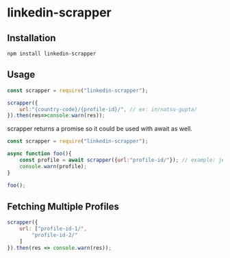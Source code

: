 linkedin-scrapper
=========
## Installation
```shell 
npm install linkedin-scrapper
```

## Usage

```javascript
const scrapper = require("linkedin-scrapper");

scrapper({
    url:"{country-code}/{profile-id}/", // ex: in/natsu-gupta/
}).then(res=>console.warn(res));
```

scrapper returns a promise so it could be used with await as well.


```javascript
const scrapper = require("linkedin-scrapper");

async function foo(){
    const profile = await scrapper({url:"profile-id/"}); // example: jeffweiner08
    console.warn(profile);
}

foo();
```

## Fetching Multiple Profiles
```javascript
scrapper({
    url: ["profile-id-1/",
        "profile-id-2/"
    ]
}).then(res => console.warn(res));
```